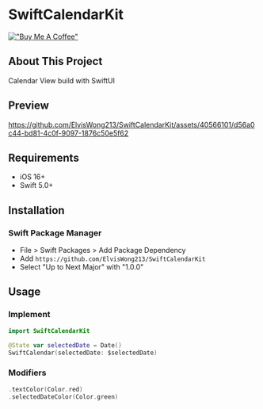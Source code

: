 #  SwiftCalendarKit
[!["Buy Me A Coffee"](https://www.buymeacoffee.com/assets/img/custom_images/orange_img.png)](https://www.buymeacoffee.com/ElvisWong)

## About This Project
Calendar View build with SwiftUI

## Preview

https://github.com/ElvisWong213/SwiftCalendarKit/assets/40566101/d56a0c44-bd81-4c0f-9097-1876c50e5f62

## Requirements
- iOS 16+
- Swift 5.0+

## Installation

### Swift Package Manager
- File > Swift Packages > Add Package Dependency
- Add `https://github.com/ElvisWong213/SwiftCalendarKit`
- Select "Up to Next Major" with "1.0.0"

## Usage

### Implement 
``` swift
import SwiftCalendarKit

@State var selectedDate = Date()
SwiftCalendar(selectedDate: $selectedDate)
```

### Modifiers 

```swift
.textColor(Color.red)
.selectedDateColor(Color.green)
```
